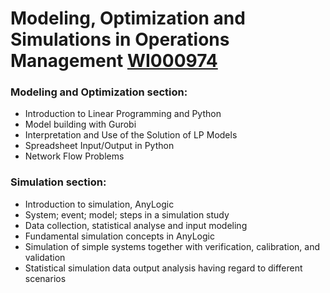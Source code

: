 # Modeling, Optimization and Simulations in Operations Management [WI000974](https://campus.tum.de/tumonline/wbModHBReport.wbGenHTMLForBeschr?pKnotenNr=728525&pSemesterNr=176&pLangCode=DE)
### Modeling and Optimization section:
- Introduction to Linear Programming and Python
- Model building with Gurobi
- Interpretation and Use of the Solution of LP Models
- Spreadsheet Input/Output in Python
- Network Flow Problems
### Simulation section:
- Introduction to simulation, AnyLogic
- System; event; model; steps in a simulation study
- Data collection, statistical analyse and input modeling
- Fundamental simulation concepts in AnyLogic
- Simulation of simple systems together with verification, calibration, and validation
- Statistical simulation data output analysis having regard to different scenarios
